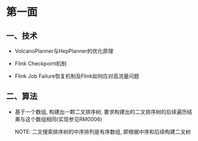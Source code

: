 # 第一面

## 一、技术

+ VolcanoPlanner与HepPlanner的优化原理

+ Flink Checkpoint机制

+ Flink Job Failure恢复机制及Flink如何应对高流量问题

## 二、算法

+ 基于一个数组, 构建出一颗二叉排序树, 要求构建出的二叉排序树的后续遍历结果与这个数组相同(实现参见RM0006)
  
  NOTE: 二叉搜索排序树的中序排列是有序数组, 即根据中序和后续构建二叉树